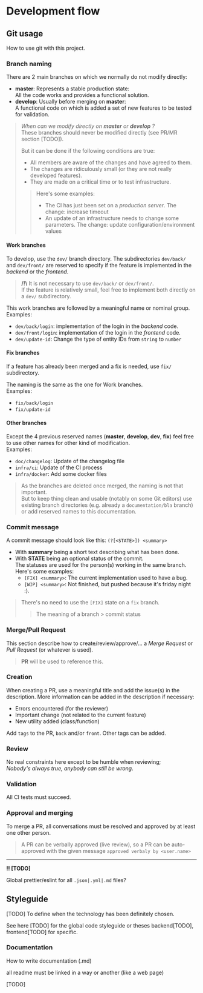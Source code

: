 # Development flow

## Git usage

How to use git with this project.

### Branch naming

There are 2 main branches on which we normally do not modify directly:

- **master**: Represents a stable production state:  
 All the code works and provides a functional solution.
- **develop**: Usually before merging on **master**:  
 A functional code on which is added a set of new features to be tested for validation.

> *When can we modify directly on **master** or **develop** ?*  
> These branches should never be modified directly (see PR/MR section [TODO]).
> 
> But it can be done if the following conditions are true:
> - All members are aware of the changes and have agreed to them.
> - The changes are ridiculously small (or they are not really developed features).
> - They are made on a critical time or to test infrastructure.
>
> > Here's some examples:
> > - The CI has just been set on a *production server*. The change: increase timeout
> > - An update of an infrastructure needs to change some parameters.
> > The change: update configuration/environment values

#### Work branches

To develop, use the `dev/` branch directory.
The subdirectories `dev/back/` and `dev/front/` are reserved to specify
if the feature is implemented in the *backend* or the *frontend*.

> **/!\\** It is not necessary to use `dev/back/` or `dev/front/`.  
> If the feature is relatively small, feel free to implement both directly on a `dev/` subdirectory.

This work branches are followed by a meaningful name or nominal group.  
Examples:
- `dev/back/login`: implementation of the login in the *backend* code.
- `dev/front/login`: implementation of the login in the *frontend* code.
- `dev/update-id`: Change the type of entity IDs from `string` to `number`

#### Fix branches

If a feature has already been merged and a fix is needed,
use `fix/` subdirectory.

The naming is the same as the one for Work branches.  
Examples:
- `fix/back/login`
- `fix/update-id`

#### Other branches

Except the 4 previous reserved names (**master**, **develop**, **dev**, **fix**)
feel free to use other names for other kind of modification.  
Examples:
- `doc/changelog`: Update of the changelog file
- `infra/ci`: Update of the CI process
- `infra/docker`: Add some docker files

> As the branches are deleted once merged, the naming is not that important.  
> But to keep thing clean and usable (notably on some Git editors)
> use existing branch directories (e.g. already a `documentation/bla` branch)
> or add reserved names to this documentation.

### Commit message

A commit message should look like this: `(?[<STATE>]) <summary>`

- With **summary** being a short text describing what has been done.
- With **STATE** being an optional status of the commit.  
 The statuses are used for the person(s) working in the same branch. Here's some examples:
  - `[FIX] <summary>`: The current implementation used to have a bug.
  - `[WIP] <summary>`: Not finished, but pushed because it's friday night :).

> There's no need to use the `[FIX]` state on a `fix` branch.
> > The meaning of a branch > commit status

### Merge/Pull Request

This section describe how to create/review/approve/... a *Merge Request* or *Pull Request* (or whatever is used).

> **PR** will be used to reference this.

### Creation

When creating a PR, use a meaningful title and add the issue(s) in the description.
More information can be added in the description if necessary:
- Errors encountered (for the reviewer)
- Important change (not related to the current feature)
- New utility added (class/function)

Add `tags` to the PR, `back` and/or `front`. Other tags can be added.

### Review

No real constraints here except to be humble when reviewing;  
*Nobody's always true, anybody can still be wrong*.

### Validation

All CI tests must succeed.

### Approval and merging

To merge a PR, all conversations must be resolved and approved by at least one other person.

> A PR can be verbally approved (live review), so a PR can be auto-approved with the given message `approved verbaly by <user.name>`


---

**!! [TODO]**

Global prettier/eslint for all `.json|.yml|.md` files?

## Styleguide

[TODO] To define when the technology has been definitely chosen.

See here [TODO] for the global code styleguide or theses backend[TODO], frontend[TODO] for specific. 

### Documentation

How to write documentation (.md)

all readme must be linked in a way or another (like a web page)

[TODO]
